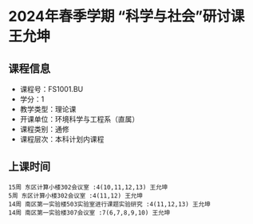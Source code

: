 # 2024年春季学期 “科学与社会”研讨课 王允坤






## 课程信息

- 课程号：FS1001.BU
- 学分：1
- 教学类型：理论课
- 开课单位：环境科学与工程系（直属）
- 课程类别：通修
- 课程层次：本科计划内课程

## 上课时间

```
15周 东区计算小楼302会议室 :4(10,11,12,13) 王允坤
5周 东区计算小楼302会议室 :4(11,12) 王允坤
14周 南区第一实验楼503实验室进行课题实验研究 :4(11,12,13) 王允坤
14周 南区第一实验楼307会议室 :7(6,7,8,9,10) 王允坤
```

